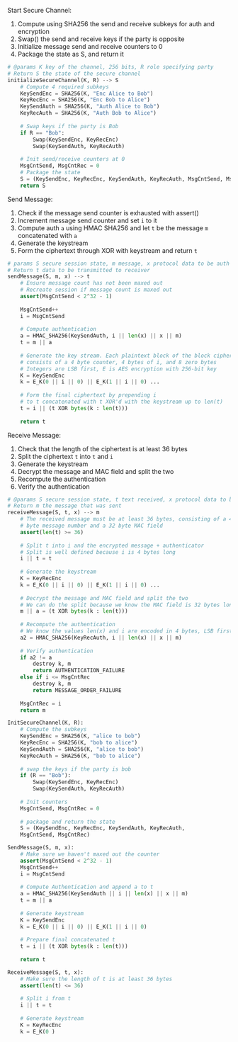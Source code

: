 Start Secure Channel:
1) Compute using SHA256 the send and receive subkeys for auth and encryption 
2) Swap() the send and receive keys if the party is opposite 
3) Initialize message send and receive counters to 0
4) Package the state as S, and return it
```python
# @params K key of the channel, 256 bits, R role specifying party
# Return S the state of the secure channel
initializeSecureChannel(K, R) --> S
	# Compute 4 required subkeys 
	KeySendEnc = SHA256(K, "Enc Alice to Bob")
	KeyRecEnc = SHA256(K, "Enc Bob to Alice")
	KeySendAuth = SHA256(K, "Auth Alice to Bob")
	KeyRecAuth = SHA256(K, "Auth Bob to Alice")
	
	# Swap keys if the party is Bob
	if R == "Bob":
		Swap(KeySendEnc, KeyRecEnc)
		Swap(KeySendAuth, KeyRecAuth)
		
	# Init send/receive counters at 0
	MsgCntSend, MsgCntRec = 0 
	# Package the state 
	S = (KeySendEnc, KeyRecEnc, KeySendAuth, KeyRecAuth, MsgCntSend, MsgCntRec)
	return S
```

Send Message:
1) Check if the message send counter is exhausted with assert()
2) Increment message send counter and set `i` to it
3) Compute auth `a` using HMAC SHA256 and let `t` be the message `m` concatenated with `a`
4) Generate the keystream
5) Form the ciphertext through XOR with keystream and return `t`
```python 
# params S secure session state, m message, x protocol data to be auth'd 
# Return t data to be transmitted to receiver 
sendMessage(S, m, x) --> t
	# Ensure message count has not been maxed out
	# Recreate session if message count is maxed out
	assert(MsgCntSend < 2^32 - 1)
	
	MsgCntSend++ 
	i = MsgCntSend 
	
	# Compute authentication
	a = HMAC_SHA256(KeySendAuth, i || len(x) || x || m)
	t = m || a
	
	# Generate the key stream. Each plaintext block of the block cipher 
	# consists of a 4 byte counter, 4 bytes of i, and 8 zero bytes 
	# Integers are LSB first, E is AES encryption with 256-bit key 
	K = KeySendEnc 
	k = E_K(0 || i || 0) || E_K(1 || i || 0) ... 
	
	# Form the final ciphertext by prepending i 
	# to t concatenated with t XOR'd with the keystream up to len(t)
	t = i || (t XOR bytes(k : len(t)))
	
	return t
```

Receive Message:
1) Check that the length of the ciphertext is at least 36 bytes 
2) Split the ciphertext `t` into `t` and `i`
3) Generate the keystream
4) Decrypt the message and MAC field and split the two 
5) Recompute the authentication 
6) Verify the authentication
```python 
# @params S secure session state, t text received, x protocol data to be auth'd
# Return m the message that was sent 
receiveMessage(S, t, x) --> m 
	# The received message must be at least 36 bytes, consisting of a 4
	# byte message number and a 32 byte MAC field 
	assert(len(t) >= 36)
	
	# Split t into i and the encrypted message + authenticator 
	# Split is well defined because i is 4 bytes long
	i || t = t
	
	# Generate the keystream 
	K = KeyRecEnc
	k = E_K(0 || i || 0) || E_K(1 || i || 0) ... 
	
	# Decrypt the message and MAC field and split the two 
	# We can do the split because we know the MAC field is 32 bytes long 
	m || a = (t XOR bytes(k : len(t))) 
	
	# Recompute the authentication 
	# We know the values len(x) and i are encoded in 4 bytes, LSB first 
	a2 = HMAC_SHA256(KeyRecAuth, i || len(x) || x || m)
	
	# Verify authentication 
	if a2 != a
		destroy k, m
		return AUTHENTICATION_FAILURE
	else if i <= MsgCntRec 
		destroy k, m
		return MESSAGE_ORDER_FAILURE 
	
	MsgCntRec = i 
	return m 
```








```Python 
InitSecureChannel(K, R):
	# Compute the subkeys 
	KeySendEnc = SHA256(K, "alice to bob")
	KeyRecEnc = SHA256(K, "bob to alice")
	KeySendAuth = SHA256(K, "alice to bob")
	KeyRecAuth = SHA256(K, "bob to alice")
	
	# swap the keys if the party is bob 
	if (R == "Bob"):
		Swap(KeySendEnc, KeyRecEnc)
		Swap(KeySendAuth, KeyRecAuth)
		
	# Init counters 
	MsgCntSend, MsgCntRec = 0 
	
	# package and return the state 
	S = (KeySendEnc, KeyRecEnc, KeySendAuth, KeyRecAuth,
	MsgCntSend, MsgCntRec)
```
```Python 
SendMessage(S, m, x):
	# Make sure we haven't maxed out the counter 
	assert(MsgCntSend < 2^32 - 1)
	MsgCntSend++ 
	i = MsgCntSend 
	
	# Compute Authentication and append a to t
	a = HMAC_SHA256(KeySendAuth || i || len(x) || x || m)
	t = m || a
	
	# Generate keystream 
	K = KeySendEnc
	k = E_K(0 || i || 0) || E_K(1 || i || 0)
	
	# Prepare final concatenated t 
	t = i || (t XOR bytes(k : len(t)))
	
	return t 
```
```python 
ReceiveMessage(S, t, x):
	# Make sure the length of t is at least 36 bytes 
	assert(len(t) <= 36)
	
	# Split i from t
	i || t = t 
	
	# Generate keystream 
	K = KeyRecEnc
	k = E_K(0 )
```









